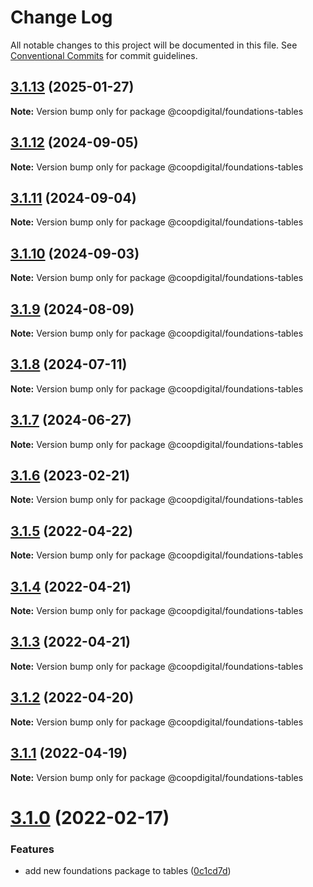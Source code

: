 # Change Log

All notable changes to this project will be documented in this file.
See [Conventional Commits](https://conventionalcommits.org) for commit guidelines.

## [3.1.13](https://github.com/coopdigital/coop-frontend/compare/@coopdigital/foundations-tables@3.1.12...@coopdigital/foundations-tables@3.1.13) (2025-01-27)

**Note:** Version bump only for package @coopdigital/foundations-tables





## [3.1.12](https://github.com/coopdigital/coop-frontend/compare/@coopdigital/foundations-tables@3.1.11...@coopdigital/foundations-tables@3.1.12) (2024-09-05)

**Note:** Version bump only for package @coopdigital/foundations-tables





## [3.1.11](https://github.com/coopdigital/coop-frontend/compare/@coopdigital/foundations-tables@3.1.10...@coopdigital/foundations-tables@3.1.11) (2024-09-04)

**Note:** Version bump only for package @coopdigital/foundations-tables





## [3.1.10](https://github.com/coopdigital/coop-frontend/compare/@coopdigital/foundations-tables@3.1.9...@coopdigital/foundations-tables@3.1.10) (2024-09-03)

**Note:** Version bump only for package @coopdigital/foundations-tables





## [3.1.9](https://github.com/coopdigital/coop-frontend/compare/@coopdigital/foundations-tables@3.1.8...@coopdigital/foundations-tables@3.1.9) (2024-08-09)

**Note:** Version bump only for package @coopdigital/foundations-tables





## [3.1.8](https://github.com/coopdigital/coop-frontend/compare/@coopdigital/foundations-tables@3.1.7...@coopdigital/foundations-tables@3.1.8) (2024-07-11)

**Note:** Version bump only for package @coopdigital/foundations-tables





## [3.1.7](https://github.com/coopdigital/coop-frontend/compare/@coopdigital/foundations-tables@3.1.6...@coopdigital/foundations-tables@3.1.7) (2024-06-27)

**Note:** Version bump only for package @coopdigital/foundations-tables





## [3.1.6](https://github.com/coopdigital/coop-frontend/compare/@coopdigital/foundations-tables@3.1.5...@coopdigital/foundations-tables@3.1.6) (2023-02-21)

**Note:** Version bump only for package @coopdigital/foundations-tables





## [3.1.5](https://github.com/coopdigital/coop-frontend/compare/@coopdigital/foundations-tables@3.1.4...@coopdigital/foundations-tables@3.1.5) (2022-04-22)

**Note:** Version bump only for package @coopdigital/foundations-tables





## [3.1.4](https://github.com/coopdigital/coop-frontend/compare/@coopdigital/foundations-tables@3.1.3...@coopdigital/foundations-tables@3.1.4) (2022-04-21)

**Note:** Version bump only for package @coopdigital/foundations-tables





## [3.1.3](https://github.com/coopdigital/coop-frontend/compare/@coopdigital/foundations-tables@3.1.2...@coopdigital/foundations-tables@3.1.3) (2022-04-21)

**Note:** Version bump only for package @coopdigital/foundations-tables





## [3.1.2](https://github.com/coopdigital/coop-frontend/compare/@coopdigital/foundations-tables@3.1.1...@coopdigital/foundations-tables@3.1.2) (2022-04-20)

**Note:** Version bump only for package @coopdigital/foundations-tables





## [3.1.1](https://github.com/coopdigital/coop-frontend/compare/@coopdigital/foundations-tables@3.1.0...@coopdigital/foundations-tables@3.1.1) (2022-04-19)

**Note:** Version bump only for package @coopdigital/foundations-tables





# [3.1.0](https://github.com/coopdigital/coop-frontend/compare/@coopdigital/foundations-tables@3.0.2...@coopdigital/foundations-tables@3.1.0) (2022-02-17)


### Features

* add new foundations package to tables ([0c1cd7d](https://github.com/coopdigital/coop-frontend/commit/0c1cd7ddc9513cf877004cdbc822906bef40b959))
